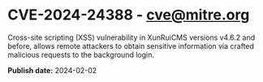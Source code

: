 # CVE-2024-24388 - cve@mitre.org

Cross-site scripting (XSS) vulnerability in XunRuiCMS versions v4.6.2 and before, allows remote attackers to obtain sensitive information via crafted malicious requests to the background login.

**Publish date:** 2024-02-02
